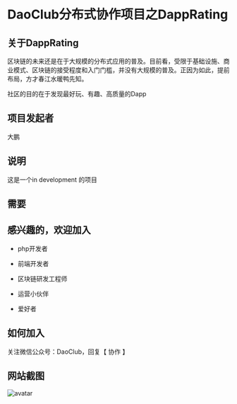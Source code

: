 # DaoClub分布式协作项目之DappRating


## 关于DappRating

区块链的未来还是在于大规模的分布式应用的普及。目前看，受限于基础设施、商业模式、区块链的接受程度和入门门槛，并没有大规模的普及。正因为如此，提前布局，方才春江水暖鸭先知。

社区的目的在于发现最好玩、有趣、高质量的Dapp


## 项目发起者

大鹏



## 说明

这是一个in development 的项目



## 需要

## 感兴趣的，欢迎加入

- php开发者

- 前端开发者

- 区块链研发工程师

- 运营小伙伴

- 爱好者


## 如何加入
关注微信公众号：DaoClub，回复【 协作 】

## 网站截图
![avatar](https://user-images.githubusercontent.com/16969046/41401649-f95f866a-6ff2-11e8-9018-b0d272c4a9f3.png)



